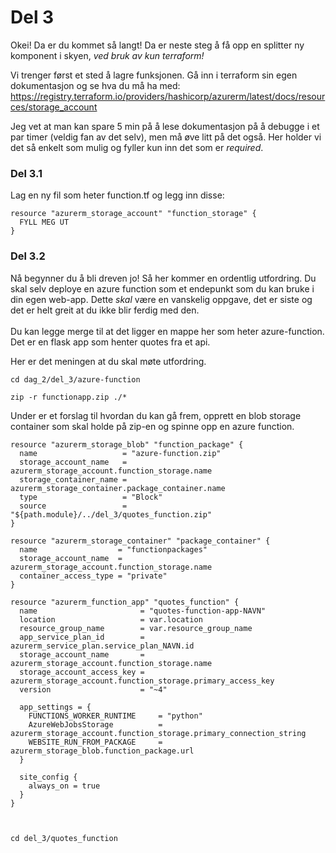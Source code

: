# Del 3

Okei! Da er du kommet så langt! Da er neste steg å få opp en splitter ny komponent i skyen, *ved bruk av kun terraform!*

Vi trenger først et sted å lagre funksjonen. Gå inn i terraform sin egen dokumentasjon og se hva du må ha med:
https://registry.terraform.io/providers/hashicorp/azurerm/latest/docs/resources/storage_account

Jeg vet at man kan spare 5 min på å lese dokumentasjon på å debugge i et par timer (veldig fan av det selv), men må øve litt på det også. Her holder vi det så enkelt som mulig og fyller kun inn det som er *required*.

### Del 3.1
Lag en ny fil som heter function.tf og legg inn disse:
```
resource "azurerm_storage_account" "function_storage" {
  FYLL MEG UT
}
```

### Del 3.2
Nå begynner du å bli dreven jo! Så her kommer en ordentlig utfordring. Du skal selv deploye en azure function som et endepunkt som du kan bruke i din egen web-app. Dette *skal* være en vanskelig oppgave, det er siste og det er helt greit at du ikke blir ferdig med den.  <br/> <br/>
Du kan legge merge til at det ligger en mappe her som heter azure-function. Det er en flask app som henter quotes fra et api. 

Her er det meningen at du skal møte utfordring.
```
cd dag_2/del_3/azure-function
```
```
zip -r functionapp.zip ./*
```



Under er et forslag til hvordan du kan gå frem, opprett en blob storage container som skal holde på zip-en og spinne opp en azure function.
```
resource "azurerm_storage_blob" "function_package" {
  name                   = "azure-function.zip"
  storage_account_name   = azurerm_storage_account.function_storage.name
  storage_container_name = azurerm_storage_container.package_container.name
  type                   = "Block"
  source                 = "${path.module}/../del_3/quotes_function.zip"
}

resource "azurerm_storage_container" "package_container" {
  name                  = "functionpackages"
  storage_account_name  = azurerm_storage_account.function_storage.name
  container_access_type = "private"
}

resource "azurerm_function_app" "quotes_function" {
  name                       = "quotes-function-app-NAVN"
  location                   = var.location
  resource_group_name        = var.resource_group_name
  app_service_plan_id        = azurerm_service_plan.service_plan_NAVN.id
  storage_account_name       = azurerm_storage_account.function_storage.name
  storage_account_access_key = azurerm_storage_account.function_storage.primary_access_key
  version                    = "~4"

  app_settings = {
    FUNCTIONS_WORKER_RUNTIME     = "python"
    AzureWebJobsStorage          = azurerm_storage_account.function_storage.primary_connection_string
    WEBSITE_RUN_FROM_PACKAGE     = azurerm_storage_blob.function_package.url
  }

  site_config {
    always_on = true
  }
}



```

```cd del_3/quotes_function```